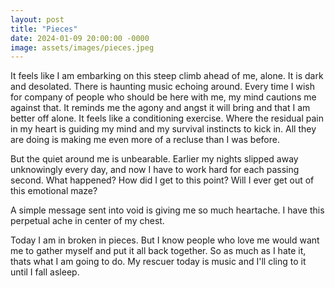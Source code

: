 ```yaml
---
layout: post
title: "Pieces"
date: 2024-01-09 20:00:00 -0000
image: assets/images/pieces.jpeg
---
```


It feels like I am embarking on this steep climb ahead of me, alone. It is dark and desolated. There is haunting music echoing around. Every time I wish for company of people who should be here with me, my mind cautions me against that. It reminds me the agony and angst it will bring and that I am better off alone. It feels like a conditioning exercise. Where the residual pain in my heart is guiding my mind and my survival instincts to kick in. All they are doing is making me even more of a recluse than I was before.

But the quiet around me is unbearable. Earlier my nights slipped away unknowingly every day, and now I have to work hard for each passing second. What happened? How did I get to this point? Will I ever get out of this emotional maze?

A simple message sent into void is giving me so much heartache. I have this perpetual ache in center of my chest.

Today I am in broken in pieces. But I know people who love me would want me to gather myself and put it all back together. So as much as I hate it, thats what I am going to do. My rescuer today is music and I'll cling to it until I fall asleep.